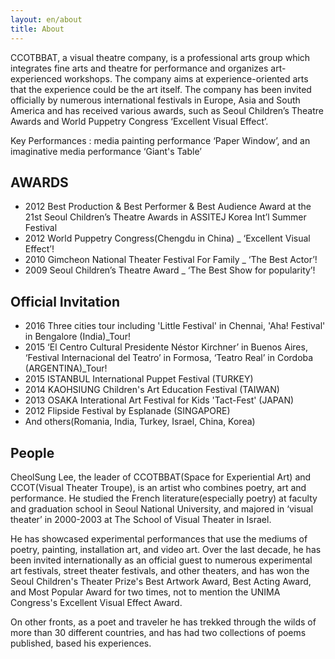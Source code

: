 ```yaml
---
layout: en/about
title: About
---
```


CCOTBBAT, a visual theatre company, is a professional arts group which integrates fine arts and theatre for performance and organizes art-experienced workshops. The company aims at experience-oriented arts that the experience could be the art itself. The company has been invited officially by numerous international festivals in Europe, Asia and South America and has received various awards, such as Seoul Children’s Theatre Awards and World Puppetry Congress ‘Excellent Visual Effect’.

Key Performances : media painting performance ‘Paper Window’, and an imaginative media performance ‘Giant's Table’

## AWARDS

- 2012 Best Production & Best Performer & Best Audience Award at the 21st Seoul Children’s Theatre Awards in ASSITEJ Korea Int’l Summer Festival
- 2012 World Puppetry Congress(Chengdu in China) _ ‘Excellent Visual Effect’!
- 2010 Gimcheon National Theater Festival For Family _ ‘The Best Actor’!
- 2009 Seoul Children’s Theatre Award _ ‘The Best Show for popularity’!

## Official Invitation

-  2016  Three cities tour including 'Little Festival' in Chennai, 'Aha! Festival' in Bengalore (India)_Tour!
- 2015 ‘El Centro Cultural Presidente Néstor Kirchner’ in Buenos Aires, ‘Festival Internacional del Teatro’ in Formosa, ‘Teatro Real’ in Cordoba (ARGENTINA)_Tour!
- 2015 ISTANBUL International Puppet Festival (TURKEY)
- 2014 KAOHSIUNG Children's Art Education Festival (TAIWAN)
- 2013 OSAKA Interational Art Festival for Kids 'Tact-Fest' (JAPAN)
- 2012 Flipside Festival by Esplanade (SINGAPORE)
- And others(Romania, India, Turkey, Israel, China, Korea)

## People

CheolSung Lee, the leader of CCOTBBAT(Space for Experiential Art) and CCOT(Visual Theater Troupe), is an artist who combines poetry, art and performance.
He studied the French literature(especially poetry) at faculty and graduation school in Seoul National University, and majored in ‘visual theater’ in 2000-2003 at The School of Visual Theater in Israel.

He has showcased experimental performances that use the mediums of poetry, painting, installation art, and video art. Over the last decade, he has been invited internationally as an official guest to numerous experimental art festivals, street theater festivals, and other theaters, and has won the Seoul Children's Theater Prize's Best Artwork Award, Best Acting Award, and Most Popular Award for two times, not to mention the UNIMA Congress's Excellent Visual Effect Award.

On other fronts, as a poet and traveler he has trekked through the wilds of more than 30 different countries, and has had two collections of poems published, based his experiences.
